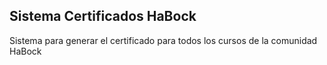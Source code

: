 ## Sistema Certificados HaBock

Sistema para generar el certificado para todos los cursos de la comunidad HaBock